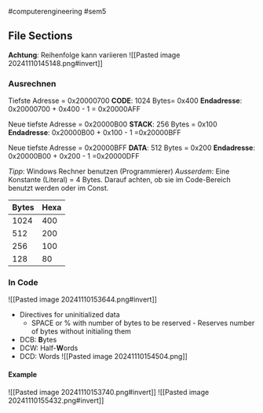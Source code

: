 #computerengineering #sem5 
## File Sections
**Achtung**: Reihenfolge kann variieren
![[Pasted image 20241110145148.png#invert]]
### Ausrechnen

Tiefste Adresse = 0x20000700
**CODE**: 1024 Bytes= 0x400
**Endadresse**: 0x20000700 + 0x400 - 1 = 0x20000AFF

Neue tiefste Adresse = 0x20000B00
**STACK**: 256 Bytes = 0x100
**Endadresse**: 0x20000B00 + 0x100 - 1 =0x20000BFF

Neue tiefste Adresse = 0x20000BFF
**DATA**: 512 Bytes = 0x200
**Endadresse**: 0x20000B00 + 0x200 - 1 =0x20000DFF

*Tipp*: Windows Rechner benutzen (Programmierer)
*Ausserdem*: Eine Konstante (Literal) = 4 Bytes. Darauf achten, ob sie im Code-Bereich benutzt werden oder im Const.

| Bytes | Hexa |
| ----- | ---- |
| 1024  | 400  |
| 512   | 200  |
| 256   | 100  |
| 128   | 80   |
### In Code
![[Pasted image 20241110153644.png#invert]]
- Directives for uninitialized data
	- SPACE or % with number of bytes to be reserved - Reserves number of bytes without initialing them
- DCB: **B**ytes
- DCW: Half-**W**ords
- DCD: Words
![[Pasted image 20241110154504.png]]
#### Example
![[Pasted image 20241110153740.png#invert]]
![[Pasted image 20241110155432.png#invert]]